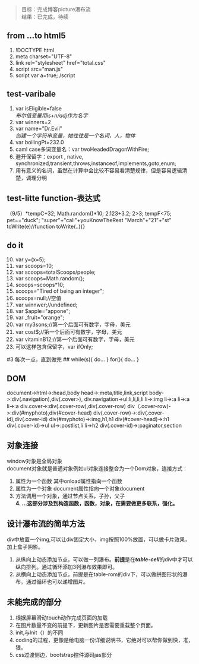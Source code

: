 >目标：完成博客picture瀑布流<br>
>结果：已完成，待续

## from ...to html5 ##
1. !DOCTYPE html
2. meta charset="UTF-8"
3. link rel="stylesheet" href="total.css"
4. script src="man.js"
5. script
    var a=true;
   /script

## test-varibale ##
1. var isEligible=false
   <br>*布尔值变量用is+n/adj作为名字*
2. var winners=2
3. var name="Dr.Evil"
   <br>*创建一个字符串变量，她往往是一个名词，人，物体*
4. var boilingPt=232.0
5. caml case多词变量名：var twoHeadedDragonWithFire;
6. 避开保留字：export , native, synchronized,transient,throws,instanceof,implements,goto,enum;
7. 用有意义的名词，虽然在计算中会比较不容易看清楚规律，但是容易逻辑清楚，调理分明


## test-litte function-表达式 ##
（9/5）*tempC+32;
Math.random()*10;
2.123+3.2;
2>3;
tempF<75;
pet=="duck";
"super"+"cali"+youKnowTheRest
"March"+"21"+"st"
toWrite(e)//function toWrite(..){}


## do it ##
10. var y=(x=5);
11. var scoops=10;
12. var scoops=totalScoops/people;
13. var scoops=Math.random();
14. scoops=scoops*10;
15. scoops="Tired of being an integer";
16. scoops=null;//空值
17. var winnwer;//undefined;
19. var $apple="appone";
20. var _fruit="orange";
22. var my3sons;//第一个后面可有数字，字母，美元
23. var cost$;//第一个后面可有数字，字母，美元
24. var vitaminB12;//第一个后面可有数字，字母，美元
26. 可以这样包含保留字，var ifOnly;


#3 每次一点，直到做完 ##
while(s){
do...
}
for(){
do...
}


## DOM ##
document->html->:head,body
head->:meta,title,link,script
body->:div(.navigation),div(.cover>),
div.navigation->ul:li,li,li,li
li->:img
li->:a
li->:a
li->:a
div.cover->:div(.cover-row),div(.cover-row)
div（.cover-row)->:div(#myphoto),div(#cover-head)
div(.cover-row)->:div(.cover-id),div(.cover-id)
div(#myphoto)->:img,h1,h1
div(#cover-head)->:h1
div(.cover-id)->ul
ul->:postlist,li
li->h2
div(.cover-id)->:paginator,section


## 对象连接 ##
window对象是全局对象<br>
document对象就是普通对象例如ul对象连接整合为一个Dom对象，连接方式：<br>
1. 属性为一个函数 其中onload属性指向一个函数<br>
2. 属性为一个对象 document属性指向一个对象document<br>
3. 方法调用一个对象，通过节点关系，子孙，父子<br>
**4. ...这部分涉及到构造函数，函数，对象，在需要做更多联系，强化。**


## 设计瀑布流的简单方法 ##
div中放置一个img,可以让div固定大小，img按照100%放置，可以做卡片效果，加上盒子阴影。<br>
1. 从纵向上动态添加节点，可以做一列瀑布。**前提**是在***table-cell***的div中才可以纵向排列。通过循环添加3列瀑布效果即可。<br>
2. 从横向上动态添加节点，前提是在table-rom的div下，可以做拼图形状的瀑布。通过循环也可以递增图片。<br>


## 未能完成的部分 ##
1. 根据屏幕滑动touch动作完成页面的加载
2. 在图片数量不变的前提下，更新图片是否需要重载整个页面。
3. init,与Init（）的不同
4. coding的过程，更像是给电脑一份详细说明书，它绝对可以帮你做到快，准，狠。
5. css过渡侧边，bootstrap控件源码jas部分